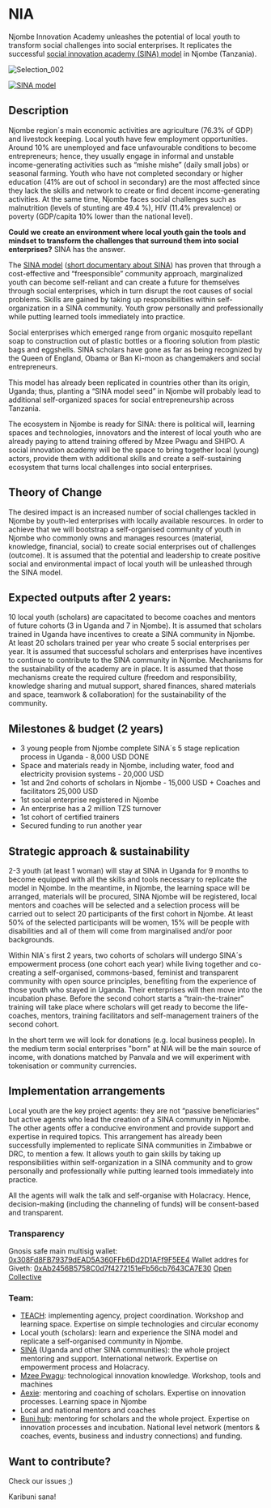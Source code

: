 # NIA
Njombe Innovation Academy unleashes the potential of local youth to transform social challenges into social enterprises. It replicates the successful [social innovation academy (SINA) model](https://socialinnovationacademy.org/our-model/) in Njombe (Tanzania).

![Selection_002](https://user-images.githubusercontent.com/24914615/122033004-cfed5680-cdd8-11eb-891d-c1a4008580e3.png)


[![SINA model](http://img.youtube.com/vi/KOEXSSZT3sI/0.jpg)](https://youtu.be/KOEXSSZT3sI "SINa model")

## Description
Njombe region´s main economic activities are agriculture (76.3% of GDP) and livestock keeping. Local youth have few employment opportunities. Around 10% are unemployed and face unfavourable conditions to become entrepreneurs; hence, they usually engage in informal and unstable income-generating activities such as “mishe mishe” (daily small jobs) or seasonal farming. Youth who have not completed secondary or higher education (41% are out of school in secondary) are the most affected since they lack the skills and network to create or find decent income-generating activities. At the same time, Njombe faces social challenges such as malnutrition (levels of stunting are 49.4 %), HIV (11.4% prevalence) or poverty (GDP/capita 10% lower than the national level).

**Could we create an environment where local youth gain the tools and mindset to transform the challenges that surround them into social enterprises?** SINA has the answer.

The [SINA model](https://socialinnovationacademy.org/our-model/) ([short documentary about SINA](https://www.youtube.com/watch?v=KOEXSSZT3sI)) has proven that through a cost-effective and “freesponsible” community approach, marginalized youth can become self-reliant and can create a future for themselves through social enterprises, which in turn disrupt the root causes of social problems. Skills are gained by taking up responsibilities within self-organization in a SINA community. Youth grow personally and professionally while putting learned tools immediately into practice.

Social enterprises which emerged range from organic mosquito repellant soap to construction out of plastic bottles or a flooring solution from plastic bags and eggshells. SINA scholars have gone as far as being recognized by the Queen of England, Obama or Ban Ki-moon as changemakers and social entrepreneurs.

This model has already been replicated in countries other than its origin, Uganda; thus, planting a “SINA model seed” in Njombe will probably lead to additional self-organized spaces for social entrepreneurship across Tanzania.

The ecosystem in Njombe is ready for SINA: there is political will, learning spaces and technologies, innovators and the interest of local youth who are already paying to attend training offered by Mzee Pwagu and SHIPO. A social innovation academy will be the space to bring together local (young) actors, provide them with additional skills and create a self-sustaining ecosystem that turns local challenges into social enterprises.  

## Theory of Change
The desired impact is an increased number of social challenges tackled in Njombe by youth-led enterprises with locally available resources. In order to achieve that we will bootstrap a self-organised community of youth in Njombe who commonly owns and manages resources (material, knowledge, financial, social) to create social enterprises out of challenges (outcome). It is assumed that the potential and leadership to create positive social and environmental impact of local youth will be unleashed through the SINA model. 

## Expected outputs after 2 years:
10 local youth (scholars) are capacitated to become coaches and mentors of future cohorts (3 in Uganda and 7 in Njombe). It is assumed that scholars trained in Uganda have incentives to create a SINA community in Njombe.
At least 20 scholars trained per year who create 5 social enterprises per year. It is assumed that successful scholars and enterprises have incentives to continue to contribute to the SINA community in Njombe.
Mechanisms for the sustainability of the academy are in place. It is assumed that those mechanisms create the required culture (freedom and responsibility, knowledge sharing and mutual support, shared finances, shared materials and space, teamwork & collaboration) for the sustainability of the community.

## Milestones & budget (2 years)               
- 3 young people from Njombe complete SINA´s 5 stage replication process in Uganda - 8,000 USD DONE
- Space and materials ready in Njombe, including water, food and electricity provision systems - 20,000 USD
- 1st and 2nd cohorts of scholars in Njombe - 15,000 USD + Coaches and facilitators 25,000 USD
- 1st social enterprise registered in Njombe
- An enterprise has a 2 million TZS turnover
- 1st cohort of certified trainers
- Secured funding to run another year

## Strategic approach & sustainability

2-3 youth (at least 1 woman) will stay at SINA in Uganda for 9 months to become equipped with all the skills and tools necessary to replicate the model in Njombe. In the meantime, in Njombe, the learning space will be arranged, materials will be procured, SINA Njombe will be registered, local mentors and coaches will be selected and a selection process will be carried out to select 20 participants of the first cohort in Njombe. At least 50% of the selected participants will be women, 15% will be people with disabilities and all of them will come from marginalised and/or poor backgrounds.

Within NIA´s first 2 years, two cohorts of scholars will undergo SINA´s empowerment process (one cohort each year) while living together and co-creating a self-organised, commons-based, feminist and transparent community with open source principles, benefiting from the experience of those youth who stayed in Uganda. Their enterprises will then move into the incubation phase. Before the second cohort starts a “train-the-trainer” training will take place where scholars will get ready to become the life-coaches, mentors, training facilitators and self-management trainers of the second cohort.

In the short term we will look for donations (e.g. local business people). In the medium term social enterprises "born" at NIA will be the main source of income, with donations matched by Panvala and we will experiment with tokenisation or community currencies.

## Implementation arrangements
Local youth are the key project agents: they are not “passive beneficiaries” but active agents who lead the creation of a SINA community in Njombe. The other agents offer a conducive environment and provide support and expertise in required topics. This arrangement has already been successfully implemented to replicate SINA communities in Zimbabwe or DRC, to mention a few. It allows youth to gain skills by taking up responsibilities within self-organization in a SINA community and to grow personally and professionally while putting learned tools immediately into practice.

All the agents will walk the talk and self-organise with Holacracy. Hence, decision-making (including the channeling of funds) will be consent-based and transparent. 

### Transparency 
Gnosis safe main multisig wallet: [0x308Fd8FB79379dEAD5A360FFb6Dd2D1AFf9F5EE4](https://etherscan.io/address/0x308Fd8FB79379dEAD5A360FFb6Dd2D1AFf9F5EE4)
Wallet addres for Giveth: [0xAb2456B5758C0d7f4272151eFb56cb7643CA7E30](https://etherscan.io/address/0xAb2456B5758C0d7f4272151eFb56cb7643CA7E30)
[Open Collective](https://opencollective.com/njombe-innovation-academy)

### Team:
- [TEACH](https://teachtanzania.org/): implementing agency, project coordination. Workshop and learning space. Expertise on simple technologies and circular economy 
- Local youth (scholars): learn and experience the SINA model and replicate a self-organised community in Njombe. 
- [SINA](https://socialinnovationacademy.org/) (Uganda and other SINA communities): the whole project mentoring and support. International network. Expertise on empowerment process and Holacracy. 
- [Mzee Pwagu](https://michuzijr.blogspot.com/2019/06/rais-dktjohn-pombe-magufuli-akutana-na.html): technological innovation knowledge. Workshop, tools and machines
- [Aexie](https://aexie.com/): mentoring and coaching of scholars. Expertise on innovation processes. Learning space in Njombe
- Local and national mentors and coaches 
- [Buni hub](https://bunihub.or.tz/): mentoring for scholars and the whole project. Expertise on innovation processes and incubation. National level network (mentors & coaches, events, business and industry connections) and funding.

## Want to contribute? 
Check our issues ;)  

Karibuni sana!
